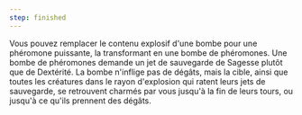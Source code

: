 ```yaml
---
step: finished
---
```

Vous pouvez remplacer le contenu explosif d'une bombe pour une phéromone puissante, la transformant en une bombe de phéromones. Une bombe de phéromones demande un jet de sauvegarde de Sagesse plutôt que de Dextérité. La bombe n'inflige pas de dégâts, mais la cible, ainsi que toutes les créatures dans le rayon d'explosion qui ratent leurs jets de sauvegarde, se retrouvent charmés par vous jusqu'à la fin de leurs tours, ou jusqu'à ce qu'ils prennent des dégâts.